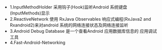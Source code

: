 - 1.InputMethodHolder 采用钩子(Hook)监听Android 系统键盘(InputMethods)显示
- 2.ReactiveNetwork 使用 RxJava Observables 响应式编程(RxJava2 and Rxandroid2)来对android 系统的网络连接状态及网络连接监听
- 3.Android Debug Database 是一个查看Android 应用数据库信息的 应用调试工具
- 4.Fast-Android-Networking 




